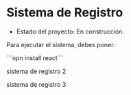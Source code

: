 <h1> Sistema de Registro</h1>

- Estado del proyecto: En construcción.

Para ejecutar el sistema, debes poner:

´´´npn install react´´´

sistema de registro 2

sistema de registro 3
